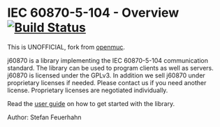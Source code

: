 #  IEC 60870-5-104 - Overview [![Build Status](https://travis-ci.org/gythialy/j60870.svg)](https://travis-ci.org/gythialy/j60870)

This is UNOFFICIAL, fork from [openmuc](http://www.openmuc.org/index.php?id=74).

j60870 is a library implementing the IEC 60870-5-104 communication standard. The library can be used to program clients as well as servers. j60870 is licensed under the GPLv3. In addition we sell j60870 under proprietary licenses if needed. Please contact us if you need another license. Proprietary licenses are negotiated individually.

Read the [user guide](https://rawgit.com/gythialy/j60870/master/doc/userguide/j60870-doc.html) on how to get started with the library. 

Author: Stefan Feuerhahn



